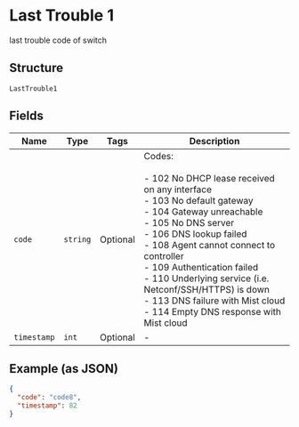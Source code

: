 
# Last Trouble 1

last trouble code of switch

## Structure

`LastTrouble1`

## Fields

| Name | Type | Tags | Description |
|  --- | --- | --- | --- |
| `code` | `string` | Optional | Codes:<br><br>- 102   No DHCP lease received on any interface<br>- 103   No default gateway<br>- 104   Gateway unreachable<br>- 105   No DNS server<br>- 106   DNS lookup failed<br>- 108   Agent cannot connect to controller<br>- 109   Authentication failed<br>- 110   Underlying service (i.e. Netconf/SSH/HTTPS) is down<br>- 113   DNS failure with Mist cloud<br>- 114   Empty DNS response with Mist cloud |
| `timestamp` | `int` | Optional | - |

## Example (as JSON)

```json
{
  "code": "code8",
  "timestamp": 82
}
```


